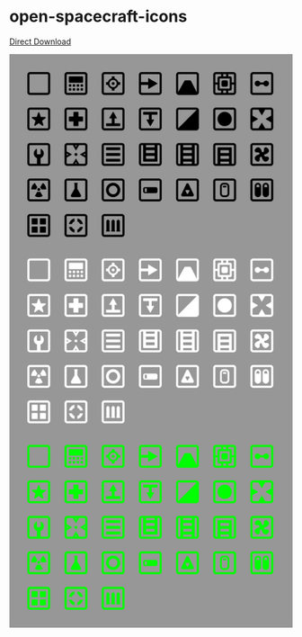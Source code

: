 # open-spacecraft-icons

[Direct Download](https://github.com/vargaLaszlo/open-spacecraft-icons/archive/refs/heads/main.zip)

![Open Spacecraft Icons](Icons.png)
